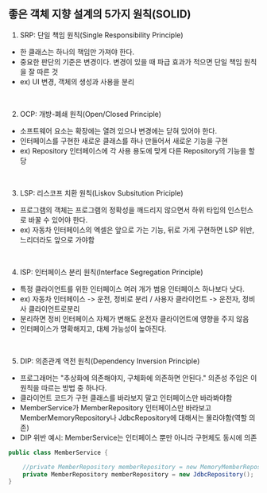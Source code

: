 ## 좋은 객체 지향 설계의 5가지 원칙(SOLID)

1. SRP: 단일 책임 원칙(Single Responsibility Principle)

- 한 클래스는 하나의 책임만 가져야 한다.
- 중요한 판단의 기준은 변경이다. 변경이 있을 때 파급 효과가 적으면 단일 책임 원칙을 잘 따른 것
- ex) UI 변경, 객체의 생성과 사용을 분리

<br>

2. OCP: 개방-폐쇄 원칙(Open/Closed Principle)

- 소프트웨어 요소는 확장에는 열려 있으나 변경에는 닫혀 있어야 한다.
- 인터페이스를 구현한 새로운 클래스를 하나 만들어서 새로운 기능을 구현
- ex) Repository 인터페이스에 각 사용 용도에 맞게 다른 Repository의 기능을 할당

<br>

3. LSP: 리스코프 치환 원칙(Liskov Subsitution Priciple)

- 프로그램의 객체는 프로그램의 정확성을 깨드리지 않으면서 하위 타입의 인스턴스로 바꿀 수 있어야 한다.
- ex) 자동차 인터페이스의 엑셀은 앞으로 가는 기능, 뒤로 가게 구현하면 LSP 위반, 느리더라도 앞으로 가야함

<br>

4. ISP: 인터페이스 분리 원칙(Interface Segregation Principle)

- 특정 클라이언트를 위한 인터페이스 여러 개가 범용 인터페이스 하나보다 낫다.
- ex) 자동차 인터페이스 -> 운전, 정비로 분리 / 사용자 클라이언트 -> 운전자, 정비사 클라이언트로분리
- 분리하면 정비 인터페이스 자체가 변해도 운전자 클라이언트에 영향을 주지 않음
- 인터페이스가 명확해지고, 대체 가능성이 높아진다.

<br>

5. DIP: 의존관계 역전 원칙(Dependency Inversion Principle)

- 프로그래머는 "추상화에 의존해야지, 구체화에 의존하면 안된다." 의존성 주입은 이 원칙을 따르는 방법 중 하나다.
- 클라이언트 코드가 구현 클래스를 바라보지 말고 인터페이스만 바라봐야함
- MemberService가 MemberRepository 인터페이스만 바라보고 MemberMemoryRepository나 JdbcRepository에 대해서는 몰라야함(역할 의존)
- DIP 위반 예시: MemberService는 인터페이스 뿐만 아니라 구현체도 동시에 의존

```Java
public class MemberService {

    //private MemberRepository memberRepository = new MemoryMemberRepository();
    private MemberRepository memberRepository = new JdbcRepository();
}
```

<br>
